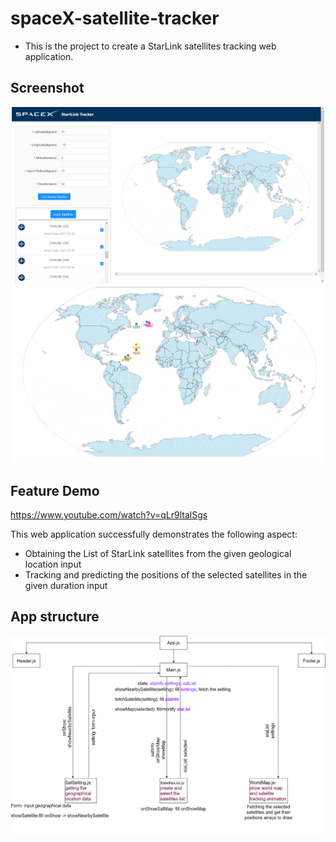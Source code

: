 # spaceX-satellite-tracker
- This is the project to create a StarLink satellites tracking web application.

## Screenshot
<p align="center">
<img src="https://github.com/blaticslm/spaceX-satellite-tracker/blob/main/screenshot/SpaceX_tracker.png"  width="500">
<img src="https://github.com/blaticslm/spaceX-satellite-tracker/blob/main/screenshot/SpaceX_tracker2.png"  width="500">
</p>

## Feature Demo
https://www.youtube.com/watch?v=qLr9ltalSgs

This web application successfully demonstrates the following aspect:
- Obtaining the List of StarLink satellites from the given geological location input
- Tracking and predicting the positions of the selected satellites in the given duration input

## App structure
<p align="center">
<img src="https://github.com/blaticslm/spaceX-satellite-tracker/blob/main/screenshot/spaceX%20structure.png">
</p>

